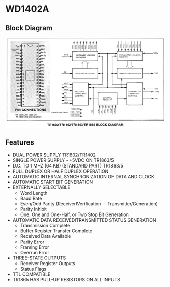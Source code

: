 # WD1402A

## Block Diagram

![diagram](assets/block_diagram.png)

## Features

- DUAL POWER SUPPLY TR1602/TR1402
- SINGLE POWER SUPPLY - +5VDC ON TR1863/5
- D.C. TO 1 MHZ (64 KB) (STANDARD PART) TR1863/5
- FULL DUPLEX OR HALF DUPLEX OPERATION
- AUTOMATIC INTERNAL SYNCHRONIZATION OF DATA AND CLOCK
- AUTOMATIC START BIT GENERATION
- EXTERNALLY SELECTABLE
    - Word Length
    - Baud Rate
    - Even/Odd Parity (ReceiverlVerification -- Transmitter/Generation)
    - Parity Inhibit
    - One, One and One-Half, or Two Stop Bit Generation
- AUTOMATIC DATA RECEIVEDITRANSMITTED STATUS GENERATION
    - Transmission Complete
    - Buffer Register Transfer Complete
    - Received Data Available
    - Parity Error
    - Framing Error
    - Overrun Error
- THREE-STATE OUTPUTS
    - Receiver Register Outputs
    - Status Flags
- TTL COMPATIBLE
- TR1865 HAS PULL-UP RESISTORS ON ALL INPUTS
